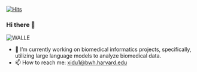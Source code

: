 [![Hits](https://hits.seeyoufarm.com/api/count/incr/badge.svg?url=https%3A%2F%2Fgithub.com%2FXinsongDu%2FXinsongDu)](https://hits.seeyoufarm.com)

### Hi there 👋

<!--
**XinsongDu/XinsongDu** is a ✨ _special_ ✨ repository because its `README.md` (this file) appears on your GitHub profile.

Here are some ideas to get you started:

backup link: https://i.pinimg.com/474x/05/c5/ac/05c5ace1f7e3c097bfda25e8b376fe24--wall-e-costume-party-masks.jpg

- 🔭 I’m currently working on ...
- 🌱 I’m currently learning ...
- 👯 I’m looking to collaborate on ...
- 🤔 I’m looking for help with ...
- 💬 Ask me about ...
- 📫 How to reach me: ...
- 😄 Pronouns: ...
- ⚡ Fun fact: ...
- image reference: https://www.cubstudio.com/labs
-->
![WALLE](https://images.squarespace-cdn.com/content/v1/535e680de4b0eea56c05a375/1447760681289-Z7CKPTICXT0YV3TDWRPP/ke17ZwdGBToddI8pDm48kDAv91l_EVpAtt3T82Wm1m9Zw-zPPgdn4jUwVcJE1ZvWEtT5uBSRWt4vQZAgTJucoTqqXjS3CfNDSuuf31e0tVEcs4OJ1MUiSygP0U4z2bUeJj0Nr1n48rGt1cKo_lK-mJuG45vQwBxdpDrCGUSSl5w/test-robot-2_1.gif?format=750w)
- 🔭 I’m currently working on biomedical informatics projects, specifically, utilizing large language models to analyze biomedical data.
- 📫 How to reach me: xidu1@bwh.harvard.edu
